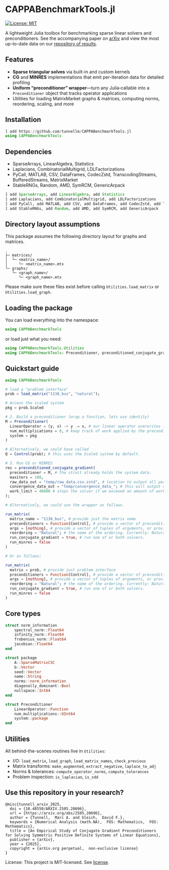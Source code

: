 # CAPPABenchmarkTools.jl

[![License: MIT](https://img.shields.io/badge/License-MIT-blue.svg)](LICENSE.md)

A lightweight Julia toolbox for benchmarking sparse linear solvers and preconditioners. See the accompanying paper on [arXiv](https://doi.org/10.48550/arXiv.2505.20696) and view the most up-to-date data on our [repository of results](tunnellm.github.io/CAPPA-repository/).

## Features

- **Sparse triangular solves** via built-in and custom kernels
- **CG** and **MINRES** implementations that emit per-iteration data for detailed profiling
- **Uniform “preconditioner” wrapper**—turn any Julia‐callable into a `Preconditioner` object that tracks operator applications
- Utilities for loading MatrixMarket graphs & matrices, computing norms, reordering, scaling, and more

## Installation

```julia
] add https://github.com/tunnellm/CAPPABenchmarkTools.jl
using CAPPABenchmarkTools
```

## Dependencies

* SparseArrays, LinearAlgebra, Statistics
* Laplacians, CombinatorialMultigrid, LDLFactorizations
* PyCall, MATLAB, CSV, DataFrames, CodecZstd, TranscodingStreams, BufferedStreams, MatrixMarket
* StableRNGs, Random, AMD, SymRCM, GenericArpack

```julia
] add SparseArrays, add LinearAlgebra, add Statistics
] add Laplacians, add CombinatorialMultigrid, add LDLFactorizations
] add PyCall, add MATLAB, add CSV, add DataFrames, add CodecZstd, add TranscodingStreams, add BufferedStreams, add MatrixMarket
] add StableRNGs, add Random, add AMD, add SymRCM, add GenericArpack
```

## Directory layout assumptions

This package assumes the following directory layout for graphs and matrices.

```
.
├─ matrices/
│  └─ <matrix_name>/
│     └─ <matrix_name>.mtx
└─ graphs/
   └─ <graph_name>/
      └─ <graph_name>.mtx
```

Please make sure these files exist before calling `Utilities.load_matrix` or `Utilities.load_graph`.


## Loading the package

You can load everything into the namespace:

```julia
using CAPPABenchmarkTools
```

or load just what you need:

```julia
using CAPPABenchmarkTools.Utilities
using CAPPABenchmarkTools: Preconditioner, preconditioned_conjugate_gradient
```

## Quickstart guide

```julia
using CAPPABenchmarkTools

# load a "problem interface"
prob = load_matrix("1138_bus", "natural");

# Access the scaled system
pkg = prob.Scaled

# 2. Build a preconditioner (wrap a function, lets use identity)
M = Preconditioner(
  LinearOperator = (y, x) -> y .= x, # our linear operator overwrites the y with the result applied to x.
  num_multiplications = 0, # keep track of work applied by the preconditioner, here we do 0 work.
  system = pkg
)

# Alternatively, we could have called
Q = Control(prob); # this uses the Scaled system by default.

# 3. Run CG or MINRES
res = preconditioned_conjugate_gradient(
  preconditioner = M, # the struct already holds the system data.
  maxiters = 100,
  raw_data_out = "temp/raw_data.csv.zstd", # location to output all performance data.
  convergence_data_out = "temp/convergence_data_"; # this will output convergence data with respect to multiple metrics.
  work_limit = 40000 # stops the solver if we exceeed an amount of work. We use this to limit a preconditioned run if it exceeds some multiple of the work to converge without preconditioning.
);

# Alternatively, we could use the wrapper as follows.

run_matrix(
  matrix_name = "1138_bus", # provide just the matrix name
  preconditioners = Function[Control], # provide a vector of preconditioner functions (defined in Preconditioners)
  args = [nothing], # provide a vector of tuples of arguments, or provide "nothing" if the preconditioner takes no arguments.
  reordering = "Natural"; # the name of the ordering. Currently: Natural, AMD, or RCM
  run_conjugate_gradient = true, # run one of or both solvers.
  run_minres = false
)

# Or as follows:

run_matrix(
  matrix = prob, # provide just problem interface
  preconditioners = Function[Control], # provide a vector of preconditioner functions (defined in Preconditioners)
  args = [nothing], # provide a vector of tuples of arguments, or provide "nothing" if the preconditioner takes no arguments.
  reordering = "Natural"; # the name of the ordering. Currently: Natural, AMD, or RCM
  run_conjugate_gradient = true, # run one of or both solvers.
  run_minres = false
)
```

## Core types

```julia
struct norm_information
    spectral_norm::Float64
    infinity_norm::Float64
    frobenius_norm::Float64
    jacobian::Float64
end

struct package
    A::SparseMatrixCSC
    b::Vector
    seed::Vector
    name::String
    norms::norm_information
    diagonally_dominant::Bool
    nullspace::Int64
end

struct Preconditioner
    LinearOperator::Function
    num_multiplications::UInt64
    system::package
end
```

## Utilities

All behind-the-scenes routines live in `Utilities`:

- I/O: `load_matrix`, `load_graph`, `load_matrix_names`, `check_previous`
- Matrix transforms: `make_augmented`, `extract_negative`, `laplace_to_adj`
- Norms & tolerances: `compute_operator_norms`, `compute_tolerances`
- Problem inspection: `is_laplacian`, `is_sdd`

## Use this repository in your research?

```
@misc{tunnell_arxiv_2025,
  doi = {10.48550/ARXIV.2505.20696},
  url = {https://arxiv.org/abs/2505.20696},
  author = {Tunnell,  Marc A. and Gleich,  David F.},
  keywords = {Numerical Analysis (math.NA),  FOS: Mathematics,  FOS: Mathematics},
  title = {An Empirical Study of Conjugate Gradient Preconditioners for Solving Symmetric Positive Definite Systems of Linear Equations},
  publisher = {arXiv},
  year = {2025},
  copyright = {arXiv.org perpetual,  non-exclusive license}
}
```

License: This project is MIT-licensed. See [license](LICENSE.md).
